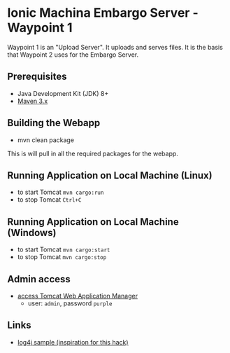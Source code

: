 # Ionic Machina Embargo Server - Waypoint 1

Waypoint 1 is an "Upload Server". It uploads and serves files.  It is the basis that Waypoint 2 uses 
for the Embargo Server.

## Prerequisites
- Java Development Kit (JDK) 8+
- [Maven 3.x](https://maven.apache.org/)

## Building the Webapp
- mvn clean package

This is will pull in all the required packages for the webapp.

## Running Application on Local Machine (Linux)
- to start Tomcat `mvn cargo:run`
- to stop Tomcat `Ctrl+C`

## Running Application on Local Machine (Windows)
- to start Tomcat `mvn cargo:start`
- to stop Tomcat `mvn cargo:stop`

## Admin access
- [access Tomcat Web Application Manager](https://localhost:8443/manager/html)
  - user: `admin`, password `purple`

## Links
- [log4j sample (inspiration for this hack)](https://ionic.com/protecting-log-data-using-log4j-and-machina-tools-sdk/)
